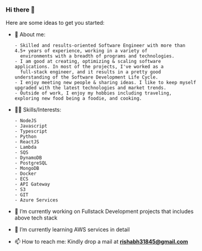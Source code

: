 ### Hi there 👋


<!-- **rishabh31845/rishabh31845** is a ✨ _special_ ✨ repository because its `README.md` (this file) appears on your GitHub profile. -->

Here are some ideas to get you started:

- 💬 About me:

      - Skilled and results-oriented Software Engineer with more than 4.5+ years of experience, working in a variety of 
        environments with a breadth of programs and technologies. 
      - I am good at creating, optimizing & scaling software applications. In most of the projects, I've worked as a 
        full-stack engineer, and it results in a pretty good understanding of the Software Development Life Cycle. 
      - I enjoy meeting new people & sharing ideas. I like to keep myself upgraded with the latest technologies and market trends.
      - Outside of work, I enjoy my hobbies including traveling, exploring new food being a foodie, and cooking. 

- 🤹‍♂️ Skills/Interests:

      - NodeJS
      - Javascript
      - Typescript
      - Python
      - ReactJS
      - Lambda
      - SQS
      - DynamoDB
      - PostgreSQL
      - MongoDB
      - Docker
      - ECS
      - API Gateway
      - S3
      - GIT
      - Azure Services
      
- 🔭 I’m currently working on Fullstack Development projects that includes above tech stack
- 🌱 I’m currently learning AWS services in detail
- 📫 How to reach me: Kindly drop a mail at **rishabh31845@gmail.com**

